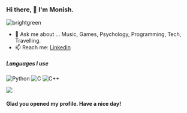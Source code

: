 ### Hi there, 👋 I'm Monish.
![brightgreen](https://komarev.com/ghpvc/?username=xmonish)

- 💬 Ask me about ... Music, Games, Psychology, Programming, Tech, Travelling.
- 📫 Reach me: [Linkedin](https://www.linkedin.com/in/xmonish/) 

##### Languages I use

![Python](https://img.shields.io/badge/-Python-000000?style=flat&logo=python)
![C](https://img.shields.io/badge/-C-000000?style=flat&logo=c)
![C++](https://img.shields.io/badge/-C++-000000?style=flat&logo=c%2B%2B)



<img src="https://github-readme-stats.vercel.app/api?username=xmonish&&show_icons=true&title_color=ffffff&icon_color=bb2acf&text_color=daf7dc&bg_color=191919">

#### Glad you opened my profile. Have a nice day!

